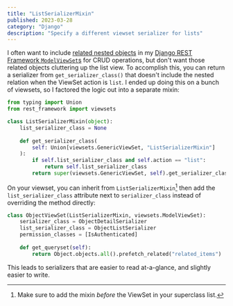 ```yaml
---
title: "ListSerializerMixin"
published: 2023-03-28
category: "Django"
description: "Specify a different viewset serializer for lists"
---
```


I often want to include [related nested objects](https://www.django-rest-framework.org/api-guide/relations/#nested-relationships) in my [Django REST Framework `ModelViewSet`s](https://www.django-rest-framework.org/api-guide/viewsets/#modelviewset) for CRUD operations, but don't want those related objects cluttering up the list view. To accomplish this, you can return a serializer from `get_serializer_class()` that doesn't include the nested relation when the ViewSet action is `list`. I ended up doing this on a bunch of viewsets, so I factored the logic out into a separate mixin:

```python
from typing import Union
from rest_framework import viewsets

class ListSerializerMixin(object):  
    list_serializer_class = None  
  
    def get_serializer_class(  
        self: Union[viewsets.GenericViewSet, "ListSerializerMixin"]  
    ):  
        if self.list_serializer_class and self.action == "list":  
            return self.list_serializer_class  
        return super(viewsets.GenericViewSet, self).get_serializer_class()
```

On your viewset, you can inherit from `ListSerializerMixin`[^1] then add the `list_serializer_class` attribute next to `serializer_class` instead of overriding the method directly:

```python
class ObjectViewSet(ListSerializerMixin, viewsets.ModelViewSet):  
    serializer_class = ObjectDetailSerializer  
    list_serializer_class = ObjectListSerializer  
    permission_classes = [IsAuthenticated]  
  
    def get_queryset(self):  
        return Object.objects.all().prefetch_related("related_items")
```

This leads to serializers that are easier to read at-a-glance, and slightly easier to write.

[^1]: Make sure to add the mixin *before* the ViewSet in your superclass list. 